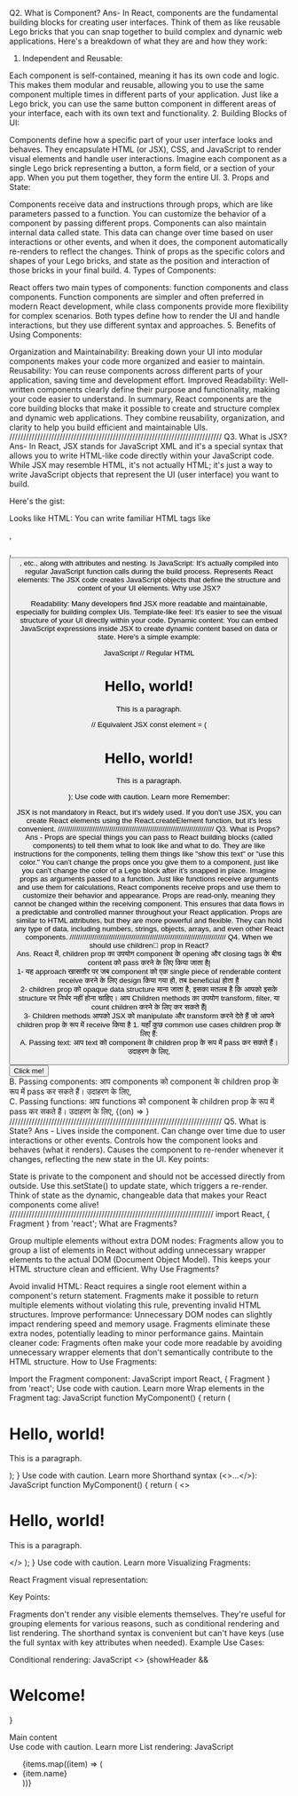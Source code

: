Q2. What is Component?
Ans- In React, components are the fundamental building blocks for creating user interfaces. Think of them as like reusable Lego bricks that you can snap together to build complex and dynamic web applications. Here's a breakdown of what they are and how they work:

1. Independent and Reusable:

Each component is self-contained, meaning it has its own code and logic. This makes them modular and reusable, allowing you to use the same component multiple times in different parts of your application.
Just like a Lego brick, you can use the same button component in different areas of your interface, each with its own text and functionality.
2. Building Blocks of UI:

Components define how a specific part of your user interface looks and behaves. They encapsulate HTML (or JSX), CSS, and JavaScript to render visual elements and handle user interactions.
Imagine each component as a single Lego brick representing a button, a form field, or a section of your app. When you put them together, they form the entire UI.
3. Props and State:

Components receive data and instructions through props, which are like parameters passed to a function. You can customize the behavior of a component by passing different props.
Components can also maintain internal data called state. This data can change over time based on user interactions or other events, and when it does, the component automatically re-renders to reflect the changes.
Think of props as the specific colors and shapes of your Lego bricks, and state as the position and interaction of those bricks in your final build.
4. Types of Components:

React offers two main types of components: function components and class components. Function components are simpler and often preferred in modern React development, while class components provide more flexibility for complex scenarios.
Both types define how to render the UI and handle interactions, but they use different syntax and approaches.
5. Benefits of Using Components:

Organization and Maintainability: Breaking down your UI into modular components makes your code more organized and easier to maintain.
Reusability: You can reuse components across different parts of your application, saving time and development effort.
Improved Readability: Well-written components clearly define their purpose and functionality, making your code easier to understand.
In summary, React components are the core building blocks that make it possible to create and structure complex and dynamic web applications. They combine reusability, organization, and clarity to help you build efficient and maintainable UIs.
////////////////////////////////////////////////////////////////////////////
Q3. What is JSX?
Ans- In React, JSX stands for JavaScript XML and it's a special syntax that allows you to write HTML-like code directly within your JavaScript code. While JSX may resemble HTML, it's not actually HTML; it's just a way to write JavaScript objects that represent the UI (user interface) you want to build.

Here's the gist:

Looks like HTML: You can write familiar HTML tags like <div>, <p>, <button>, etc., along with attributes and nesting.
Is JavaScript: It's actually compiled into regular JavaScript function calls during the build process.
Represents React elements: The JSX code creates JavaScript objects that define the structure and content of your UI elements.
Why use JSX?

Readability: Many developers find JSX more readable and maintainable, especially for building complex UIs.
Template-like feel: It's easier to see the visual structure of your UI directly within your code.
Dynamic content: You can embed JavaScript expressions inside JSX to create dynamic content based on data or state.
Here's a simple example:

JavaScript
// Regular HTML
<div>
  <h1>Hello, world!</h1>
  <p>This is a paragraph.</p>
</div>

// Equivalent JSX
const element = (
  <div>
    <h1>Hello, world!</h1>
    <p>This is a paragraph.</p>
  </div>
);
Use code with caution. Learn more
Remember:

JSX is not mandatory in React, but it's widely used.
If you don't use JSX, you can create React elements using the React.createElement function, but it's less convenient.
////////////////////////////////////////////////////////////////////////////
Q3. What is Props?
Ans - Props are special things you can pass to React building blocks (called components) to tell them what to look like and what to do.
They are like instructions for the components, telling them things like "show this text" or "use this color."
You can't change the props once you give them to a component, just like you can't change the color of a Lego block after it's snapped in place.
Imagine props as arguments passed to a function. Just like functions receive arguments and use them for calculations, React components receive props and use them to customize their behavior and appearance.
Props are read-only, meaning they cannot be changed within the receiving component. This ensures that data flows in a predictable and controlled manner throughout your React application.
Props are similar to HTML attributes, but they are more powerful and flexible. They can hold any type of data, including numbers, strings, objects, arrays, and even other React components.
////////////////////////////////////////////////////////////////////////////
Q4. When we should use children👶 prop in React?\
Ans. React में, children prop का उपयोग component के opening और closing tags के बीच content को pass करने के लिए किया जाता है|\
1- यह approach खासतौर पर जब component को एक single piece of renderable content receive करने के लिए design किया गया हो, तब beneficial होता है \
2- children prop को opaque data structure माना जाता है, इसका मतलब है कि आपको इसके structure पर निर्भर नहीं होना चाहिए। आप Children methods का उपयोग transform, filter, या count children करने के लिए कर सकते हैं|\
3- Children methods आपको JSX को manipulate और transform करने देते हैं जो आपने children prop के रूप में receive किया है 1. यहाँ कुछ common use cases children prop के लिए हैं:\
A. Passing text: आप text को component के children prop के रूप में pass कर सकते हैं। उदाहरण के लिए, <Button>Click me!</Button>\
B. Passing components: आप components को component के children prop के रूप में pass कर सकते हैं। उदाहरण के लिए, <Card><Image /><Text /></Card>\
C. Passing functions: आप functions को component के children prop के रूप में pass कर सकते हैं। उदाहरण के लिए, <Toggle>{(on) => <Switch on={on} />}</Toggle>\
////////////////////////////////////////////////////////////////////////////
Q5. What is State?
Ans - Lives inside the component.
Can change over time due to user interactions or other events.
Controls how the component looks and behaves (what it renders).
Causes the component to re-render whenever it changes, reflecting the new state in the UI.
Key points:

State is private to the component and should not be accessed directly from outside.
Use this.setState() to update state, which triggers a re-render.
Think of state as the dynamic, changeable data that makes your React components come alive!
/////////////////////////////////////////////////////////////////////////
import React, { Fragment } from 'react';
What are Fragments?

Group multiple elements without extra DOM nodes: Fragments allow you to group a list of elements in React without adding unnecessary wrapper elements to the actual DOM (Document Object Model). This keeps your HTML structure clean and efficient.
Why Use Fragments?

Avoid invalid HTML: React requires a single root element within a component's return statement. Fragments make it possible to return multiple elements without violating this rule, preventing invalid HTML structures.
Improve performance: Unnecessary DOM nodes can slightly impact rendering speed and memory usage. Fragments eliminate these extra nodes, potentially leading to minor performance gains.
Maintain cleaner code: Fragments often make your code more readable by avoiding unnecessary wrapper elements that don't semantically contribute to the HTML structure.
How to Use Fragments:

Import the Fragment component:
JavaScript
import React, { Fragment } from 'react';
Use code with caution. Learn more
Wrap elements in the Fragment tag:
JavaScript
function MyComponent() {
  return (
    <Fragment>
      <h1>Hello, world!</h1>
      <p>This is a paragraph.</p>
    </Fragment>
  );
}
Use code with caution. Learn more
Shorthand syntax (<>...</>):
JavaScript
function MyComponent() {
  return (
    <>
      <h1>Hello, world!</h1>
      <p>This is a paragraph.</p>
    </>
  );
}
Use code with caution. Learn more
Visualizing Fragments:

React Fragment visual representation: <invalid URL removed>

Key Points:

Fragments don't render any visible elements themselves.
They're useful for grouping elements for various reasons, such as conditional rendering and list rendering.
The shorthand syntax is convenient but can't have keys (use the full syntax with key attributes when needed).
Example Use Cases:

Conditional rendering:
JavaScript
<>
  {showHeader && <h1>Welcome!</h1>}
  <main>Main content</main>
</>
Use code with caution. Learn more
List rendering:
JavaScript
<ul>
  {items.map((item) => (
    <li key={item.id}>{item.name}</li>
  ))}
</ul>

